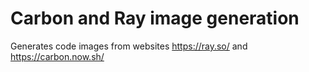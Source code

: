 # Carbon and Ray image generation 


Generates code images from websites https://ray.so/ and https://carbon.now.sh/



